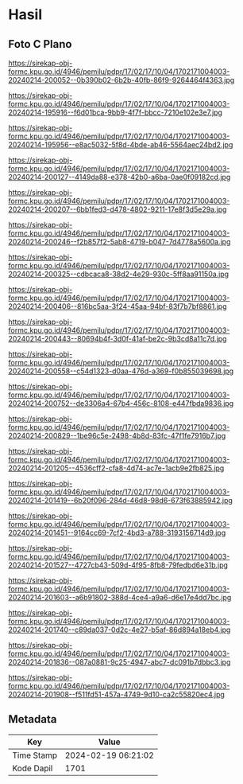 # Hasil

## Foto C Plano

https://sirekap-obj-formc.kpu.go.id/4946/pemilu/pdpr/17/02/17/10/04/1702171004003-20240214-200052--0b390b02-6b2b-40fb-86f9-9264464f4363.jpg

https://sirekap-obj-formc.kpu.go.id/4946/pemilu/pdpr/17/02/17/10/04/1702171004003-20240214-195916--f6d01bca-9bb9-4f7f-bbcc-7210e102e3e7.jpg

https://sirekap-obj-formc.kpu.go.id/4946/pemilu/pdpr/17/02/17/10/04/1702171004003-20240214-195956--e8ac5032-5f8d-4bde-ab46-5564aec24bd2.jpg

https://sirekap-obj-formc.kpu.go.id/4946/pemilu/pdpr/17/02/17/10/04/1702171004003-20240214-200127--4149da88-e378-42b0-a6ba-0ae0f09182cd.jpg

https://sirekap-obj-formc.kpu.go.id/4946/pemilu/pdpr/17/02/17/10/04/1702171004003-20240214-200207--6bb1fed3-d478-4802-9211-17e8f3d5e29a.jpg

https://sirekap-obj-formc.kpu.go.id/4946/pemilu/pdpr/17/02/17/10/04/1702171004003-20240214-200246--f2b857f2-5ab8-4719-b047-7d4778a5600a.jpg

https://sirekap-obj-formc.kpu.go.id/4946/pemilu/pdpr/17/02/17/10/04/1702171004003-20240214-200325--cdbcaca8-38d2-4e29-930c-5ff8aa91150a.jpg

https://sirekap-obj-formc.kpu.go.id/4946/pemilu/pdpr/17/02/17/10/04/1702171004003-20240214-200406--816bc5aa-3f24-45aa-94bf-83f7b7bf8861.jpg

https://sirekap-obj-formc.kpu.go.id/4946/pemilu/pdpr/17/02/17/10/04/1702171004003-20240214-200443--80694b4f-3d0f-41af-be2c-9b3cd8a11c7d.jpg

https://sirekap-obj-formc.kpu.go.id/4946/pemilu/pdpr/17/02/17/10/04/1702171004003-20240214-200558--c54d1323-d0aa-476d-a369-f0b855039698.jpg

https://sirekap-obj-formc.kpu.go.id/4946/pemilu/pdpr/17/02/17/10/04/1702171004003-20240214-200752--de3306a4-67b4-456c-8108-e447fbda9836.jpg

https://sirekap-obj-formc.kpu.go.id/4946/pemilu/pdpr/17/02/17/10/04/1702171004003-20240214-200829--1be96c5e-2498-4b8d-83fc-47f1fe7916b7.jpg

https://sirekap-obj-formc.kpu.go.id/4946/pemilu/pdpr/17/02/17/10/04/1702171004003-20240214-201205--4536cff2-cfa8-4d74-ac7e-1acb9e2fb825.jpg

https://sirekap-obj-formc.kpu.go.id/4946/pemilu/pdpr/17/02/17/10/04/1702171004003-20240214-201419--6b20f096-284d-46d8-98d6-673f63885942.jpg

https://sirekap-obj-formc.kpu.go.id/4946/pemilu/pdpr/17/02/17/10/04/1702171004003-20240214-201451--9164cc69-7cf2-4bd3-a788-3193156714d9.jpg

https://sirekap-obj-formc.kpu.go.id/4946/pemilu/pdpr/17/02/17/10/04/1702171004003-20240214-201527--4727cb43-509d-4f95-8fb8-79fedbd6e31b.jpg

https://sirekap-obj-formc.kpu.go.id/4946/pemilu/pdpr/17/02/17/10/04/1702171004003-20240214-201603--a6b91802-388d-4ce4-a9a6-d6e17e4dd7bc.jpg

https://sirekap-obj-formc.kpu.go.id/4946/pemilu/pdpr/17/02/17/10/04/1702171004003-20240214-201740--c89da037-0d2c-4e27-b5af-86d894a18eb4.jpg

https://sirekap-obj-formc.kpu.go.id/4946/pemilu/pdpr/17/02/17/10/04/1702171004003-20240214-201836--087a0881-9c25-4947-abc7-dc091b7dbbc3.jpg

https://sirekap-obj-formc.kpu.go.id/4946/pemilu/pdpr/17/02/17/10/04/1702171004003-20240214-201908--f511fd51-457a-4749-9d10-ca2c55820ec4.jpg


## Metadata

| Key        | Value               |
| ---------- | ------------------- |
| Time Stamp | 2024-02-19 06:21:02 |
| Kode Dapil | 1701                |



